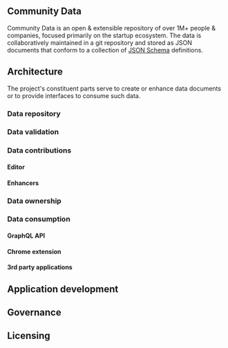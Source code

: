 ## Community Data

Community Data is an open & extensible repository of over 1M+ people & companies, focused primarily on the startup ecosystem. The data is collaboratively maintained in a git repository and stored as JSON documents that conform to a collection of [JSON Schema](https://json-schema.org/) definitions.

## Architecture

The project's constituent parts serve to create or enhance data documents or to provide interfaces to consume such data.

### Data repository

### Data validation

### Data contributions

#### Editor
#### Enhancers

### Data ownership

### Data consumption

#### GraphQL API
#### Chrome extension
#### 3rd party applications

## Application development

## Governance 

## Licensing
